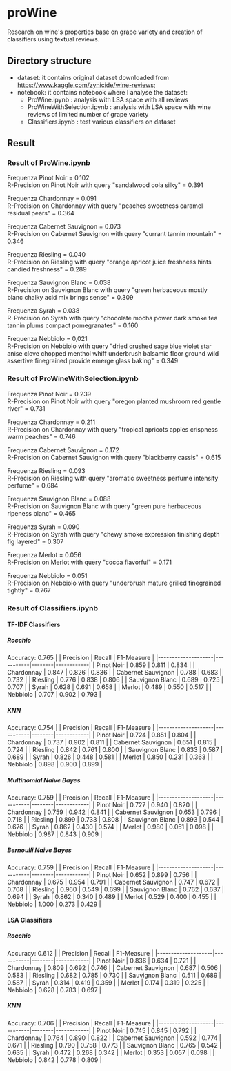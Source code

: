 # proWine
Research on wine's properties base on grape variety and creation of classifiers using textual reviews.

## Directory structure

* dataset: it contains original dataset downloaded from https://www.kaggle.com/zynicide/wine-reviews;
* notebook: it contains notebook where I analyse the dataset:
  * ProWine.ipynb : analysis with LSA space with all reviews
  * ProWineWithSelection.ipynb : analysis with LSA space with wine reviews of limited number of grape variety
  * Classifiers.ipynb : test various classifiers on dataset 

## Result

### Result of ProWine.ipynb
Frequenza Pinot Noir =  0.102  
R-Precision on Pinot Noir with query "sandalwood cola silky" = 0.391

Frequenza Chardonnay =  0.091  
R-Precision on Chardonnay with query "peaches sweetness caramel residual pears" = 0.364

Frequenza Cabernet Sauvignon =  0.073  
R-Precision on Cabernet Sauvignon with query "currant tannin mountain" = 0.346

Frequenza Riesling =  0.040  
R-Precision on Riesling with query "orange apricot juice freshness hints candied freshness" = 0.289

Frequenza Sauvignon Blanc =  0.038  
R-Precision on Sauvignon Blanc with query "green herbaceous mostly blanc chalky acid mix brings sense" = 0.309

Frequenza Syrah =  0.038  
R-Precision on Syrah with query "chocolate mocha power dark smoke tea tannin plums compact pomegranates" = 0.160

Frequenza Nebbiolo = 0,021  
R-Precision on Nebbiolo with query "dried crushed sage blue violet star anise clove chopped menthol whiff underbrush balsamic floor ground wild assertive finegrained provide emerge glass baking" = 0.349

### Result of ProWineWithSelection.ipynb
Frequenza Pinot Noir =  0.239  
R-Precision on Pinot Noir with query "oregon planted mushroom red gentle river" = 0.731

Frequenza Chardonnay =  0.211  
R-Precision on Chardonnay with query "tropical apricots apples crispness warm peaches" = 0.746

Frequenza Cabernet Sauvignon =  0.172  
R-Precision on Cabernet Sauvignon with query "blackberry cassis" = 0.615

Frequenza Riesling =  0.093  
R-Precision on Riesling with query "aromatic sweetness perfume intensity perfume" = 0.684

Frequenza Sauvignon Blanc =  0.088  
R-Precision on Sauvignon Blanc with query "green pure herbaceous ripeness blanc" = 0.465

Frequenza Syrah =  0.090  
R-Precision on Syrah with query "chewy smoke expression finishing depth fig layered" = 0.307

Frequenza Merlot =  0.056  
R-Precision on Merlot with query "cocoa flavorful" = 0.171

Frequenza Nebbiolo = 0.051  
R-Precision on Nebbiolo with query "underbrush mature grilled finegrained tightly" = 0.767

### Result of Classifiers.ipynb
#### TF-IDF Classifiers
##### Rocchio 
Accuracy: 0.765
|                    | Precision | Recall | F1-Measure |
|--------------------|-----------|--------|------------|
| Pinot Noir         | 0.859     | 0.811  | 0.834      |
| Chardonnay         | 0.847     | 0.826  | 0.836      |
| Cabernet Sauvignon | 0.788     | 0.683  | 0.732      |
| Riesling           | 0.776     | 0.838  | 0.806      |
| Sauvignon Blanc    | 0.689     | 0.725  | 0.707      |
| Syrah              | 0.628     | 0.691  | 0.658      |
| Merlot             | 0.489     | 0.550  | 0.517      |
| Nebbiolo           | 0.707     | 0.902  | 0.793      |

##### KNN 
Accuracy: 0.754
|                    | Precision | Recall | F1-Measure |
|--------------------|-----------|--------|------------|
| Pinot Noir         | 0.724     | 0.851  | 0.804      |
| Chardonnay         | 0.737     | 0.902  | 0.811      |
| Cabernet Sauvignon | 0.651     | 0.815  | 0.724      |
| Riesling           | 0.842     | 0.761  | 0.800      |
| Sauvignon Blanc    | 0.833     | 0.587  | 0.689      |
| Syrah              | 0.826     | 0.448  | 0.581      |
| Merlot             | 0.850     | 0.231  | 0.363      |
| Nebbiolo           | 0.898     | 0.900  | 0.899      |

##### Multinomial Naive Bayes 
Accuracy: 0.759
|                    | Precision | Recall | F1-Measure |
|--------------------|-----------|--------|------------|
| Pinot Noir         | 0.727     | 0.940  | 0.820      |
| Chardonnay         | 0.759     | 0.942  | 0.841      |
| Cabernet Sauvignon | 0.653     | 0.796  | 0.718      |
| Riesling           | 0.899     | 0.733  | 0.808      |
| Sauvignon Blanc    | 0.893     | 0.544  | 0.676      |
| Syrah              | 0.862     | 0.430  | 0.574      |
| Merlot             | 0.980     | 0.051  | 0.098      |
| Nebbiolo           | 0.987     | 0.843  | 0.909      |

##### Bernoulli Naive Bayes 
Accuracy: 0.759
|                    | Precision | Recall | F1-Measure |
|--------------------|-----------|--------|------------|
| Pinot Noir         | 0.652     | 0.899  | 0.756      |
| Chardonnay         | 0.675     | 0.954  | 0.791      |
| Cabernet Sauvignon | 0.747     | 0.672  | 0.708      |
| Riesling           | 0.960     | 0.549  | 0.699      |
| Sauvignon Blanc    | 0.762     | 0.637  | 0.694      |
| Syrah              | 0.862     | 0.340  | 0.489      |
| Merlot             | 0.529     | 0.400  | 0.455      |
| Nebbiolo           | 1.000     | 0.273  | 0.429      |

#### LSA Classifiers

##### Rocchio 
Accuracy: 0.612
|                    | Precision | Recall | F1-Measure |
|--------------------|-----------|--------|------------|
| Pinot Noir         | 0.836     | 0.634  | 0.721      |
| Chardonnay         | 0.809     | 0.692  | 0.746      |
| Cabernet Sauvignon | 0.687     | 0.506  | 0.583      |
| Riesling           | 0.682     | 0.785  | 0.730      |
| Sauvignon Blanc    | 0.511     | 0.689  | 0.587      |
| Syrah              | 0.314     | 0.419  | 0.359      |
| Merlot             | 0.174     | 0.319  | 0.225      |
| Nebbiolo           | 0.628     | 0.783  | 0.697      |

##### KNN 
Accuracy: 0.706
|                    | Precision | Recall | F1-Measure |
|--------------------|-----------|--------|------------|
| Pinot Noir         | 0.745     | 0.845  | 0.792      |
| Chardonnay         | 0.764     | 0.890  | 0.822      |
| Cabernet Sauvignon | 0.592     | 0.774  | 0.671      |
| Riesling           | 0.790     | 0.758  | 0.773      |
| Sauvignon Blanc    | 0.765     | 0.542  | 0.635      |
| Syrah              | 0.472     | 0.268  | 0.342      |
| Merlot             | 0.353     | 0.057  | 0.098      |
| Nebbiolo           | 0.842     | 0.778  | 0.809      |
